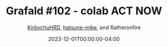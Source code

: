 ---
title: "Grafald #102 - colab ACT NOW"
type: "image"
date: 2023-12-01T00:00:00-04:00
draft: false
categories: ["Grafald"]
image_path: "../img/2023/102.png"
alt_text: ""
author: "[KirbychuHRD](https://cohost.org/KirbychuHRD), [hatsune-mike](https://cohost.org/hatsune-mike), and Ratheronfire"
---